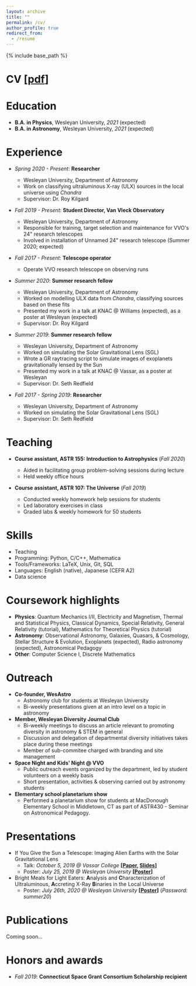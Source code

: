 ```yaml
---
layout: archive
title: ""
permalink: /cv/
author_profile: true
redirect_from:
  - /resume
---
```


{% include base_path %}

# **CV [[pdf](https://mvtea.github.io/files/Tea_2020CV_RevAug.pdf)]**


Education
======
* **B.A. in Physics**, Wesleyan University, *2021* (expected)
* **B.A. in Astronomy**, Wesleyan University, *2021* (expected)

Experience
======
* *Spring 2020 - Present*: **Researcher**
  * Wesleyan University, Department of Astronomy
  * Work on classifying ultraluminous X-ray (ULX) sources in the local universe using *Chandra*
  * Supervisor: Dr. Roy Kilgard
  
* *Fall 2019 - Present*: **Student Director, Van Vleck Observatory**
  * Wesleyan University, Department of Astronomy
  * Responsible for training, target selection and maintenance for VVO's 24" research telescopes
  * Involved in installation of Unnamed 24" research telescope (Summer 2020; expected)
  
* *Fall 2017 - Present*: **Telescope operator**
  * Operate VVO research telescope on observing runs
  
* *Summer 2020*: **Summer research fellow**
  * Wesleyan University, Department of Astronomy
  * Worked on modelling ULX data from *Chandra*, classifying sources based on these fits
  * Presented my work in a talk at KNAC @ Williams (expected), as a poster at Wesleyan (expected)
  * Supervisor: Dr. Roy Kilgard
  
* *Summer 2019*: **Summer research fellow**
  * Wesleyan University, Department of Astronomy 
  * Worked on simulating the Solar Gravitational Lens (SGL)
  * Wrote a GR raytracing script to simulate images of exoplanets gravitationally lensed by the Sun
  * Presented my work in a talk at KNAC @ Vassar, as a poster at Wesleyan
  * Supervisor: Dr. Seth Redfield

* *Fall 2017 - Spring 2019*: **Researcher**
  * Wesleyan University, Department of Astronomy
  * Worked on simulating the Solar Gravitational Lens (SGL)
  * Supervisor: Dr. Seth Redfield
  
Teaching
======
* **Course assistant, ASTR 155: Introduction to Astrophysics** (*Fall 2020*)
  * Aided in facilitating group problem-solving sessions during lecture
  * Held weekly office hours
  
* **Course assistant, ASTR 107: The Universe** (*Fall 2019*)
  * Conducted weekly homework help sessions for students
  * Led laboratory exercises in class
  * Graded labs & weekly homework for 50 students
  
Skills
======
* Teaching
* Programming: Python, C/C++, Mathematica
* Tools/Frameworks: LaTeX, Unix, Git, SQL
* Languages: English (native), Japanese (CEFR A2)
* Data science

Coursework highlights
======
* **Physics**: Quantum Mechanics I/II, Electricity and Magnetism, Thermal and Statistical Physics, Classical Dynamics, Special Relativity, General Relativity (tutorial), Mathematics for Theoretical Physics (tutorial)
* **Astronomy**: Observational Astronomy, Galaxies, Quasars, & Cosmology, Stellar Structure & Evolution, Exoplanets (expected), Radio astronomy (expected), Astronomical Pedagogy
* **Other**: Computer Science I, Discrete Mathematics

Outreach
======
* **Co-founder, WesAstro**
  * Astronomy club for students at Wesleyan University
  * Bi-weekly presentations given at an intro level on a topic in astronomy
* **Member, Wesleyan Diversity Journal Club**
  * Bi-weekly meetings to discuss an article relevant to promoting diversity in astronomy & STEM in general
  * Discussion and delegation of departmental diversity initiatives takes place during these meetings
  * Member of sub-commitee charged with branding and site management
* **Space Night and Kids' Night @ VVO**
  * Public outreach events organized by the department, led by student volunteers on a weekly basis
  * Short presentation, activities & observing carried out by astronomy students
* **Elementary school planetarium show**
  * Performed a planetarium show for students at MacDonough Elementary School in Middletown, CT as part of ASTR430 - Seminar on Astronomical Pedagogy.
  
Presentations
======
* If You Give the Sun a Telescope: Imaging Alien Earths with the Solar Gravitational Lens
  * Talk: *October 5, 2019 @ Vassar College* **[[Paper](https://mvtea.github.io/files/tea_knac2019.pdf), [Slides](https://mvtea.github.io/files/Tea_KNAC2019_Talk.pdf)]**
  * Poster: *July 25, 2019 @ Wesleyan University*  **[[Poster](https://mvtea.github.io/files/summer_2019_poster.pdf)]**
* Bright Meals for Light Eaters: **A**nalysis and **C**haracterization of Ultraluminous, **A**ccreting X-Ray **B**inaries in the Local Universe
  * Poster: *July 26th, 2020 @ Wesleyan University* **[[Poster](http://summer20.research.wesleyan.edu/2020/07/01/51/)]** (*Password: summer20*)

Publications
======
Coming soon...
  
Honors and awards
======
* *Fall 2019*: **Connecticut Space Grant Consortium Scholarship recipient**
